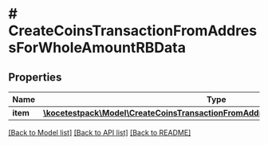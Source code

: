 # # CreateCoinsTransactionFromAddressForWholeAmountRBData

## Properties

Name | Type | Description | Notes
------------ | ------------- | ------------- | -------------
**item** | [**\kocetestpack\Model\CreateCoinsTransactionFromAddressForWholeAmountRBDataItem**](CreateCoinsTransactionFromAddressForWholeAmountRBDataItem.md) |  |

[[Back to Model list]](../../README.md#models) [[Back to API list]](../../README.md#endpoints) [[Back to README]](../../README.md)
